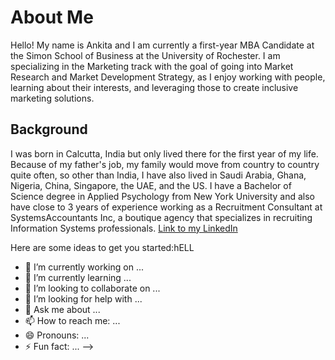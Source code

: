 # About Me

Hello! My name is Ankita and I am currently a first-year MBA Candidate at the Simon School of Business at the University of Rochester. I am specializing in the Marketing track with the goal of going into Market Research and Market Development Strategy, as I enjoy working with people, learning about their interests, and leveraging those to create inclusive marketing solutions. 

## Background

I was born in Calcutta, India but only lived there for the first year of my life. Because of my father's job, my family would move from country to country quite often, so other than India, I have also lived in Saudi Arabia, Ghana, Nigeria, China, Singapore, the UAE, and the US. I have a Bachelor of Science degree in Applied Psychology from New York University and also have close to 3 years of experience working as a Recruitment Consultant at SystemsAccountants Inc, a boutique agency that specializes in recruiting Information Systems professionals. [Link to my LinkedIn](https://www.linkedin.com/in/kita-khanna/)



Here are some ideas to get you started:hELL
- 🔭 I’m currently working on ...
- 🌱 I’m currently learning ...
- 👯 I’m looking to collaborate on ...
- 🤔 I’m looking for help with ...
- 💬 Ask me about ...
- 📫 How to reach me: ...
- 😄 Pronouns: ...
- ⚡ Fun fact: ...
-->
